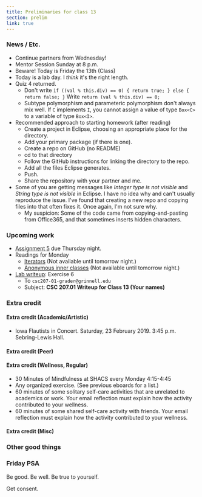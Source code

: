 ```yaml
---
title: Preliminaries for class 13
section: prelim
link: true
---
```

### News / Etc.

* Continue partners from Wednesday!
* Mentor Session Sunday at 8 p.m.
* Beware!  Today is Friday the 13th (Class)
* Today is a lab day.  I *think* it's the right length.
* Quiz 4 returned.
    * Don't write `if ((val % this.div) == 0) { return true; } else { return false; }`
      Write `return (val % this.div) == 0;`
    * Subtype polymorphism and parameteric polymorphism don't always mix well.
      If `C` implements `I`, you cannot assign a value of type
      `Box<C>` to a variable of type `Box<I>`.
* Recommended approach to starting homework (after reading)
    * Create a project in Eclipse, choosing an appropriate place for
      the directory.
    * Add your primary package (if there is one).
    * Create a repo on GitHub (no README)
    * cd to that directory
    * Follow the GitHub instructions for linking the directory to
      the repo.
    * Add all the files Eclipse generates.
    * Push.
    * Share the repository with your partner and me.
* Some of you are getting messages like *Integer type is not visible*
  and *String type is not visible* in Eclipse.  I have no idea why and
  can't usually reproduce the issue.  I've found that creating a new repo
  and copying files into that often fixes it.  Once again, I'm not sure
  why.
    * My suspicion: Some of the code came from copying-and-pasting from
      Office365, and that sometimes inserts hidden characters.

### Upcoming work

* [Assignment 5](../assignments/assignment05) due Thursday night.
* Readings for Monday
    * [Iterators](../readings/iterators)
      (Not available until tomorrow night.)
    * [Anonymous inner classes](../readings/anonymous-inner-classes)
      (Not available until tomorrow night.)
* [Lab writeup](../writeups/writeup13): Exercise 6
    * To `csc207-01-grader@grinnell.edu`
    * Subject: **CSC 207.01 Writeup for Class 13 (Your names)**

### Extra credit

#### Extra credit (Academic/Artistic)

* Iowa Flautists in Concert.  Saturday, 23 February 2019.
  3:45 p.m. Sebring-Lewis Hall.

#### Extra credit (Peer)

#### Extra credit (Wellness, Regular)

* 30 Minutes of Mindfulness at SHACS every Monday 4:15-4:45
* Any organized exercise.  (See previous eboards for a list.)
* 60 minutes of some solitary self-care activities that are unrelated to 
  academics or work.  Your email reflection must explain how
  the activity contributed to your wellness.
* 60 minutes of some shared self-care activity with friends.  Your email 
  reflection must explain how the activity contributed to your wellness.

#### Extra credit (Misc)

### Other good things

### Friday PSA

Be good.  Be well.  Be true to yourself.

Get consent.

